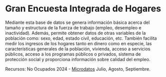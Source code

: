 # Gran Encuesta Integrada de Hogares

Mediante esta base de datos se genera información básica acerca del tamaño y estructura de la fuerza de trabajo (empleo, desempleo e inactividad).
Además, permite obtener datos de otras variables de la población como: sexo, edad, estado civil, educación, etc.
También facilita medir los ingresos de los hogares tanto en dinero como en especie, las características generales de la población, vivienda,
acceso a servicios públicos, acceso a los programas públicos o privados, sistema de protección social y proporciona información sobre calidad del empleo.

Recursos: No Ocupados 2024 - [Microdatos](https://microdatos.dane.gov.co/index.php/catalog/819/data-dictionary/F66?file_name=No%20ocupados)
  Julio, Agosto, Septiembre.
